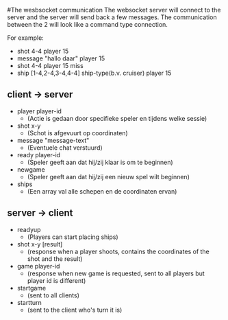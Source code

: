 #The wesbsocket communication
The websocket server will connect to the server and the server will send back a few messages.
The communication between the 2 will look like a command type connection.

For example:

* shot 4-4 player 15 
* message "hallo daar" player 15
* shot 4-4 player 15 miss
* ship [1-4,2-4,3-4,4-4] ship-type(b.v. cruiser) player 15


## client -> server
- player player-id
    - (Actie is gedaan door specifieke speler en tijdens welke sessie)
- shot x-y						
    - (Schot is afgevuurt op coordinaten)
- message "message-text"			
    - (Eventuele chat verstuurd)
- ready player-id		
    - (Speler geeft aan dat hij/zij klaar is om te beginnen)
- newgame								
    - (Speler geeft aan dat hij/zij een nieuw spel wilt beginnen)
- ships
    - (Een array val alle schepen en de coordinaten ervan)


## server -> client
- readyup
    - (Players can start placing ships)
- shot x-y [result] 				
    - (response when a player shoots, contains the coordinates of the shot and the result)
- game player-id		
    - (response when new game is requested, sent to all players but player id is different)
- startgame 							
    - (sent to all clients) 
- startturn 							
    - (sent to the client who's turn it is)